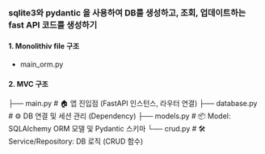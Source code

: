 ### sqlite3와 pydantic 을 사용하여 DB를 생성하고, 조회, 업데이트하는 fast API 코드를 생성하기
#### 1. Monolithiv file 구조
- main_orm.py
#### 2. MVC 구조

├── main.py              # 🏠 앱 진입점 (FastAPI 인스턴스, 라우터 연결)
├── database.py          # ⚙️ DB 연결 및 세션 관리 (Dependency)
├── models.py            # 📦 Model: SQLAlchemy ORM 모델 및 Pydantic 스키마
└── crud.py              # 🛠️ Service/Repository: DB 로직 (CRUD 함수)
